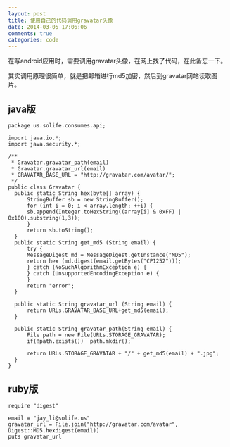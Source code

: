 ```yaml
---
layout: post
title: 使用自己的代码调用gravatar头像
date: 2014-03-05 17:06:06
comments: true
categories: code
---
```

在写android应用时，需要调用gravatar头像，在网上找了代码，在此备忘一下。

其实调用原理很简单，就是把邮箱进行md5加密，然后到gravatar网站读取图片。

## java版

    package us.solife.consumes.api;
    
    import java.io.*;
    import java.security.*;
    
    /**
     * Gravatar.gravatar_path(email)
     * Gravatar.gravatar_url(email)
     * GRAVATAR_BASE_URL = "http://gravatar.com/avatar/";
     */
    public class Gravatar {
      public static String hex(byte[] array) {
          StringBuffer sb = new StringBuffer();
          for (int i = 0; i < array.length; ++i) {
          sb.append(Integer.toHexString((array[i] & 0xFF) | 0x100).substring(1,3));       
          }
          return sb.toString();
      }
      public static String get_md5 (String email) {
          try {
          MessageDigest md = MessageDigest.getInstance("MD5");
          return hex (md.digest(email.getBytes("CP1252")));
          } catch (NoSuchAlgorithmException e) {
          } catch (UnsupportedEncodingException e) {
          }
          return "error";
      }
      
      public static String gravatar_url (String email) {  
          return URLs.GRAVATAR_BASE_URL+get_md5(email);
      }
      
      public static String gravatar_path(String email) {
    	  File path = new File(URLs.STORAGE_GRAVATAR);
    	  if(!path.exists())  path.mkdir();
    	  
    	  return URLs.STORAGE_GRAVATAR + "/" + get_md5(email) + ".jpg";
      }
    }

## ruby版

    require "digest"
    
    email = "jay_li@solife.us"
    gravatar_url = File.join("http://gravatar.com/avatar", Digest::MD5.hexdigest(email))
    puts gravatar_url
